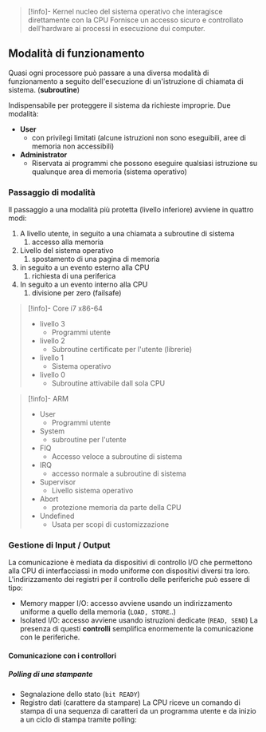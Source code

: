 
>[!info]- Kernel
> nucleo del sistema operativo che interagisce direttamente con la CPU 
> Fornisce un accesso sicuro e controllato dell'hardware ai processi in esecuzione dui computer. 
> 

## Modalità di funzionamento 
Quasi ogni processore può passare a una diversa modalità di funzionamento a seguito dell'esecuzione di un'istruzione di chiamata di sistema. (**subroutine**)

Indispensabile per proteggere il sistema da richieste improprie. 
Due modalità: 
- **User**
	- con privilegi limitati (alcune istruzioni non sono eseguibili, aree di memoria non accessibili)
- **Administrator** 
	- Riservata ai programmi che possono eseguire qualsiasi istruzione su qualunque area di memoria (sistema operativo)
### Passaggio di modalità 
Il passaggio a una modalità più protetta (livello inferiore) avviene in quattro modi: 
1. A livello utente, in seguito a una chiamata a subroutine di sistema
	1. accesso alla memoria
2. Livello del sistema operativo
	1. spostamento di una pagina di memoria
3. in seguito a un evento esterno alla CPU 
	1. richiesta di una periferica
4. In seguito a un evento interno alla CPU
	1. divisione per zero (failsafe)

>[!info]- Core i7 x86-64
> - livello 3
>	- Programmi utente
> - livello 2
>	- Subroutine certificate per l'utente (librerie)
> - livello 1
>	- Sistema operativo
> - livello 0
>	- Subroutine attivabile dall sola CPU 

>[!info]- ARM 
> - User 
>	- Programmi utente
> - System
>	- subroutine per l'utente
> - FIQ
>	- Accesso veloce a subroutine di sistema
> - IRQ
>	- accesso normale a subroutine di sistema
> - Supervisor
>	- Livello sistema operativo 
> - Abort
>	- protezione memoria da parte della CPU 
> - Undefined 
>	- Usata per scopi di customizzazione 

### Gestione di Input / Output 

La comunicazione è mediata da dispositivi di controllo I/O che permettono alla CPU di interfacciassi in modo uniforme con dispositivi diversi tra loro. 
L'indirizzamento dei registri per il controllo delle periferiche può essere di tipo: 
- Memory mapper I/O: accesso avviene usando un indirizzamento uniforme a quello della memoria (`LOAD, STORE`..)
- Isolated I/O: accesso avviene usando istruzioni dedicate (`READ, SEND`)
La presenza di questi **controlli** semplifica enormemente la comunicazione con le periferiche. 

#### Comunicazione con i controllori 


##### Polling di una stampante 
- Segnalazione dello stato (`bit READY`)
- Registro dati (carattere da stampare) 
La CPU riceve un comando di stampa di una sequenza di caratteri da un programma utente e da inizio a un ciclo di stampa tramite polling: 

